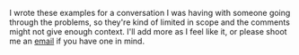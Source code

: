 I wrote these examples for a conversation I was having with someone going through the problems, so they're kind of limited in scope and the comments might not give enough context. I'll add more as I feel like it, or please shoot me an [email](mailto:matt@murphysys.com) if you have one in mind.
